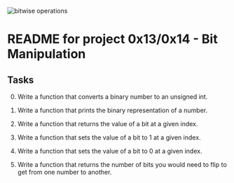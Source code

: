 ![bitwise operations](https://user-images.githubusercontent.com/107968573/200233865-06dd6f2e-0475-419f-b1dd-0ced67f7d6b9.png)
# README for project 0x13/0x14 - Bit Manipulation

## Tasks

0. Write a function that converts a binary number to an unsigned int.

1. Write a function that prints the binary representation of a number.

2. Write a function that returns the value of a bit at a given index.

3. Write a function that sets the value of a bit to 1 at a given index.

4. Write a function that sets the value of a bit to 0 at a given index.

5. Write a function that returns the number of bits you would need to 
	flip to get from one number to another.
